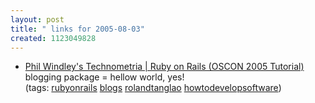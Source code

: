 ```yaml
---
layout: post
title: " links for 2005-08-03"
created: 1123049828
---
```

<ul class="delicious">
	<li>
		<div class="delicious-link"><a href="http://www.windley.com/archives/2005/08/ruby_on_rails_o.shtml">Phil Windley's Technometria | Ruby on Rails (OSCON 2005 Tutorial)</a></div>
		<div class="delicious-extended">blogging package = hellow world, yes!</div>
		<div class="delicious-tags">(tags: <a href="http://del.icio.us/rtanglao/rubyonrails">rubyonrails</a> <a href="http://del.icio.us/rtanglao/blogs">blogs</a> <a href="http://del.icio.us/rtanglao/rolandtanglao">rolandtanglao</a> <a href="http://del.icio.us/rtanglao/howtodevelopsoftware">howtodevelopsoftware</a>)</div>
	</li>
</ul>



